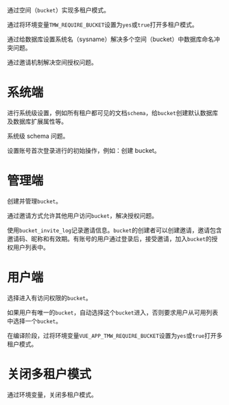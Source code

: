 通过空间（`bucket`）实现多租户模式。

通过将环境变量`TMW_REQUIRE_BUCKET`设置为`yes`或`true`打开多租户模式。

通过给数据库设置系统名（sysname）解决多个空间（bucket）中数据库命名冲突问题。

通过邀请机制解决空间授权问题。

# 系统端

进行系统级设置，例如所有租户都可见的文档`schema`，给`bucket`创建默认数据库及数据库扩展属性等。

系统级 schema 问题。

设置账号首次登录进行的初始操作，例如：创建 bucket。

# 管理端

创建并管理`bucket`。

通过邀请方式允许其他用户访问`bucket`，解决授权问题。

使用`bucket_invite_log`记录邀请信息。`bucket`的创建者可以创建邀请，邀请包含邀请码、昵称和有效期。有账号的用户通过登录后，接受邀请，加入`bucket`的授权用户列表中。

# 用户端

选择进入有访问权限的`bucket`。

如果用户有唯一的`bucket`，自动选择这个`bucket`进入，否则要求用户从可用列表中选择一个`bucket`。

在编译阶段，过将环境变量`VUE_APP_TMW_REQUIRE_BUCKET`设置为`yes`或`true`打开多租户模式。

# 关闭多租户模式

通过环境变量，关闭多租户模式。
